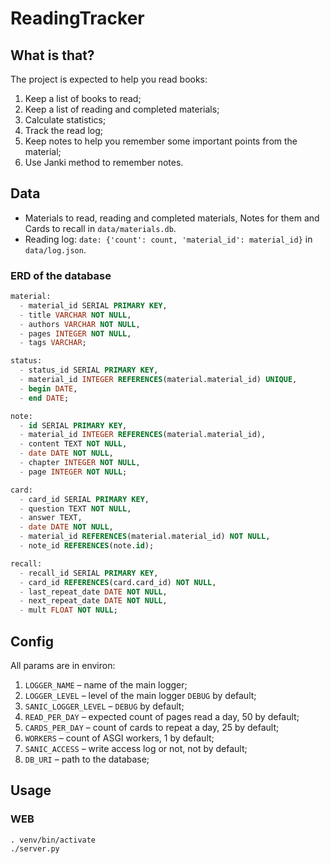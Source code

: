 # ReadingTracker


## What is that?
The project is expected to help you read books:
1. Keep a list of books to read;
2. Keep a list of reading and completed materials;
3. Calculate statistics;
4. Track the read log;
4. Keep notes to help you remember some important points from the material;
5. Use Janki method to remember notes.


## Data
* Materials to read, reading and completed materials, Notes for them and Cards to recall in `data/materials.db`.
* Reading log: `date: {'count': count, 'material_id': material_id}` in `data/log.json`.

### ERD of the database
```sql
material:
  - material_id SERIAL PRIMARY KEY,
  - title VARCHAR NOT NULL,
  - authors VARCHAR NOT NULL,
  - pages INTEGER NOT NULL,
  - tags VARCHAR;

status:
  - status_id SERIAL PRIMARY KEY,
  - material_id INTEGER REFERENCES(material.material_id) UNIQUE,
  - begin DATE,
  - end DATE;

note:
  - id SERIAL PRIMARY KEY,
  - material_id INTEGER REFERENCES(material.material_id),
  - content TEXT NOT NULL,
  - date DATE NOT NULL,
  - chapter INTEGER NOT NULL,
  - page INTEGER NOT NULL;

card:
  - card_id SERIAL PRIMARY KEY,
  - question TEXT NOT NULL,
  - answer TEXT,
  - date DATE NOT NULL,
  - material_id REFERENCES(material.material_id) NOT NULL,
  - note_id REFERENCES(note.id);

recall:
  - recall_id SERIAL PRIMARY KEY,
  - card_id REFERENCES(card.card_id) NOT NULL,
  - last_repeat_date DATE NOT NULL,
  - next_repeat_date DATE NOT NULL,
  - mult FLOAT NOT NULL;
```

## Config
All params are in environ:
1. `LOGGER_NAME` – name of the main logger;
2. `LOGGER_LEVEL` – level of the main logger `DEBUG` by default;
3. `SANIC_LOGGER_LEVEL` – `DEBUG` by default;
4. `READ_PER_DAY` – expected count of pages read a day, 50 by default;
5. `CARDS_PER_DAY` – count of cards to repeat a day, 25 by default;
6. `WORKERS` – count of ASGI workers, 1 by default;
7. `SANIC_ACCESS` – write access log or not, not by default;
8. `DB_URI` – path to the database;


## Usage
### WEB
```shell
. venv/bin/activate
./server.py
```
